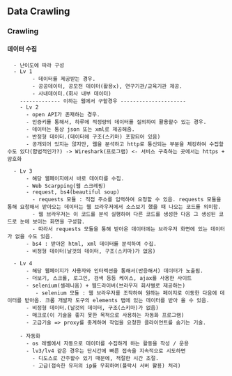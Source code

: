 ## Data Crawling
### Crawling

#### 데이터 수집
      - 난이도에 따라 구성
      - Lv 1
            - 데이터를 제공받는 경우.
            - 공공데이터, 공모전 데이터(활용x), 연구기관/교육기관 제공.
            - 사내데이터.(회사 내부 데이터)             
        ------------- 이하는 웹에서 구할경우 ---------------------
        - Lv 2
          - open API가 존재하는 경우.
          - 인증키를 통해서, 하루에 적정량의 데이터를 질의하여 활용할수 있는 경우.
          - 데이터는 통상 json 또는 xml로 제공해줌.
          - 반정형 데이터.(데이터에 구조(스키마) 포함되어 있음)
          - 공개되어 있지는 않지만, 웹을 분석하고 http로 통신되는 부분을 체킹하여 수집할수도 있다(합법적인가?) -> Wireshark(프로그램) <- 서비스 구축하는 곳에서는 https + 암호화

      - Lv 3
          - 해당 웹페이지에서 바로 데이터를 수집.
          - Web Scarpping(웹 스크레핑)
          - request, bs4(beautiful soup)
            - requests 모듈 : 직접 주소를 입력하여 요청할 수 있음. requests 모듈을 통해 요청해서 받아오는 데이터는 웹 브라우저에서 소스보기 했을 때 나오는 코드를 의미함. 
            - 웹 브라우저는 이 코드를 분석 실행하여 다른 코드를 생성한 다음 그 생성된 코드로 눈에 보이는 화면을 구성함. 
            - 따라서 requests 모듈을 통해 받아온 데이터에는 브라우저 화면에 있는 데이터가 없을 수도 있음.
          - bs4 : 받아온 html, xml 데이터를 분석하여 수집.
          - 비정형 데이터(날것의 데이터, 구조(스키마)가 없음)
              
      - Lv 4
          - 해당 웹페이지가 사용자와 인터렉션을 통해서(반응해서) 데이터가 노출됨.
          - 더보기, 스크롤, 로그인, 검색 등등 케이스, ajax를 사용한 사이트
          - selenium(셀레니움) + 웹드라이버(브라우저 회사별로 제공하는)
             - selenium 모듈 : 웹 브라우저를 조작하여 원하는 페이지로 이동한 다음에 데이터를 받아옴. 크롬 개발자 도구의 elements 탭에 있는 데이터를 받아 올 수 있음.
          - 비정형 데이터.(날것의 데이터, 구조(스키마)가 없음)
          - 매크로(이 기술을 좋지 못한 목적으로 사용하는 자동화 프로그램)
          - 고급기술 => proxy를 중계하여 작업을 요청한 클라이언트를 숨기는 기술.
        
        - 자동화
          - os 레벨에서 자동으로 데이터를 수집하게 하는 활동을 작성 / 운용 
          - lv3/lv4 걑은 경우는 단시간에 빠른 접속을 지속적으로 시도하면
            - 디도스로 간주할수 있기 때문에, 적절한 시간 조절.
            - 고급(접속한 유저의 ip를 우회하여(플락시 서버 활용) 처리)






